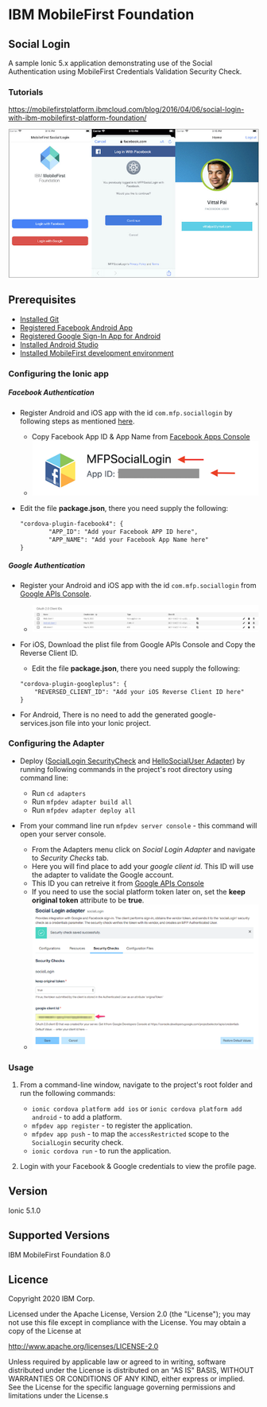 IBM MobileFirst Foundation
===
## Social Login

A sample Ionic 5.x application demonstrating use of the Social Authentication using MobileFirst Credentials Validation Security Check.

### Tutorials
https://mobilefirstplatform.ibmcloud.com/blog/2016/04/06/social-login-with-ibm-mobilefirst-platform-foundation/

![Social Login Screenshot](mobilefirst/screenshot.jpg)

## Prerequisites
* [Installed Git](https://git-scm.com/book/en/v2/Getting-Started-Installing-Git)
* [Registered Facebook Android App](https://developers.facebook.com/docs/android/getting-started)
* [Registered Google Sign-In App for Android](https://developers.google.com/identity/sign-in/android/start-integrating#get-config)
* [Installed Android Studio](https://developer.android.com/studio/install.html)
* [Installed MobileFirst development environment](https://mobilefirstplatform.ibmcloud.com/tutorials/en/foundation/8.0/installation-configuration/development/mobilefirst/)


### Configuring the Ionic app

##### Facebook Authentication

- Register Android and iOS app with the id `com.mfp.sociallogin` by following steps as mentioned [here]().
    * Copy Facebook App ID  & App Name from [Facebook Apps Console](https://developers.facebook.com/apps/)
    * ![Facebook APP ID](mobilefirst/facebook.png)

- Edit the file **package.json**, there you need supply the following:
    ``` 
    "cordova-plugin-facebook4": {
            "APP_ID": "Add your Facebook APP ID here",
            "APP_NAME": "Add your Facebook App Name here"
    }
    ```

##### Google Authentication
    
- Register your Android and iOS app with the id `com.mfp.sociallogin` from [Google APIs Console](https://console.developers.google.com/apis/credentials).
    * ![Google Client ID](mobilefirst/google.png)

- For iOS, Download the plist file from Google APIs Console and Copy the Reverse Client ID.
    * Edit the file **package.json**, there you need supply the following:
    ``` 
    "cordova-plugin-googleplus": {
        "REVERSED_CLIENT_ID": "Add your iOS Reverse Client ID here"
    }
    ```
- For Android, There is no need to add the generated google-services.json file into your Ionic project.


### Configuring the Adapter

- Deploy ([SocialLogin SecurityCheck](./adapters/SocialLoginSecurityCheck) and [HelloSocialUser Adapter](./adapters/HelloSocialUserAdapter)) by running following commands in the project's root directory using command line:
    * Run `cd adapters`
    * Run `mfpdev adapter build all`
    * Run `mfpdev adapter deploy all`

- From your command line run `mfpdev server console` - this command will open your server console.
  * From the Adapters menu click on *Social Login Adapter* and navigate to *Security Checks* tab.
  * Here you will find place to add your *google client id*.  This ID will use the adapter to validate the Google account.
  * This ID you can retreive it from [Google APIs Console](https://console.developers.google.com/apis/credentials)
  * If you need to use the social platform token later on, set the **keep original token** attribute to be **true**.
  * ![Adapter Configuration](mobilefirst/SocialLoginConfiguration.png)


### Usage

1. From a command-line window, navigate to the project's root folder and run the following commands:
    - `ionic cordova platform add ios` or `ionic cordova platform add android` - to add a platform.
    - `mfpdev app register` - to register the application.
    - `mfpdev app push` -  to map the `accessRestricted` scope to the `SocialLogin` security check.
    - `ionic cordova run` - to run the application.

2. Login with your Facebook & Google credentials to view the profile page.

## Version
Ionic 5.1.0

## Supported Versions
IBM MobileFirst Foundation 8.0

## Licence
Copyright 2020 IBM Corp.

Licensed under the Apache License, Version 2.0 (the "License");
you may not use this file except in compliance with the License.
You may obtain a copy of the License at

http://www.apache.org/licenses/LICENSE-2.0

Unless required by applicable law or agreed to in writing, software
distributed under the License is distributed on an "AS IS" BASIS,
WITHOUT WARRANTIES OR CONDITIONS OF ANY KIND, either express or implied.
See the License for the specific language governing permissions and
limitations under the License.s